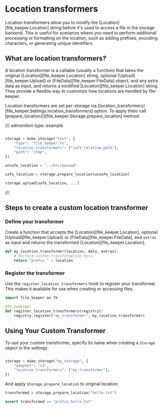 # Location transformers

Location transformers allow you to modify the [Location][file_keeper.Location]
string before it's used to access a file in the storage backend. This is useful
for scenarios where you need to perform additional processing or formatting on
the location, such as adding prefixes, encoding characters, or generating
unique identifiers.

## What are location transformers?

A location transformer is a callable (usually a function) that takes the
original [Location][file_keeper.Location] string, optional
[Upload][file_keeper.Upload] or [FileData][file_keeper.FileData] object, and
any extra data as input, and returns a modified
[Location][file_keeper.Location] string. They provide a flexible way to
customize how locations are handled by file-keeper.

Location transformers are set per-storage via
[location_transformers][file_keeper.Settings.location_transformers] option. To
apply them call [prepare_location()][file_keeper.Storage.prepare_location]
method.

/// admonition
    type: example

```py

storage = make_storage("test", {
    "type": "file_keeper:fs",
    "location_transformers": ["safe_relative_path"],
    "path": "/tmp",
})

unsafe_location = "../etc/passwd"

safe_location = storage.prepare_location(unsafe_location)

storage.upload(safe_location, ...)

```
///

## Steps to create a custom location transformer

### Define your transformer

Create a function that accepts the [Location][file_keeper.Location], optional [Upload][file_keeper.Upload] or [FileData][file_keeper.FileData], and
`extras` as input and returns the transformed [Location][file_keeper.Location].

```python
def my_location_transformer(location, data, extras):
    # Perform custom transformation here
    return "prefix_" + location
```

### Register the transformer

Use the `register_location_transformers` hook to register your
transformer. This makes it available for use when creating or accessing files.

```python
import file_keeper as fk

@fk.hookimpl
def register_location_transformers(registry):
    registry.register("my_transformer", my_location_transformer)
```

## Using Your Custom Transformer

To use your custom transformer, specify its name when creating a `Storage` object in the settings.

```python

storage = make_storage("my_storage", {
    "adapter": "s3",
    "location_transformers": ["my_transformer"],
})
```

And apply `Storage.prepare_location` to original location:

```python
transformed = storage.prepare_location("hello.txt")

assert transformed == "prefix_hello.txt"

```
